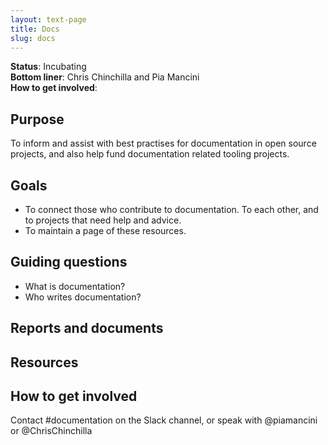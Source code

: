 ```yaml
---
layout: text-page
title: Docs
slug: docs
---
```


**Status**: Incubating<br>
**Bottom liner**: Chris Chinchilla and Pia Mancini<br>
**How to get involved**:

## Purpose

To inform and assist with best practises for documentation in open source projects, and also help fund documentation related tooling projects.

## Goals

- To connect those who contribute to documentation. To each other, and to projects that need help and advice.
- To maintain a page of these resources.

## Guiding questions

- What is documentation?
- Who writes documentation?

## Reports and documents

## Resources

## How to get involved

Contact #documentation on the Slack channel, or speak with @piamancini or @ChrisChinchilla
